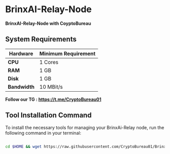 # BrinxAI-Relay-Node
**BrinxAI-Relay-Node with CoyptoBureau**

## System Requirements

| **Hardware** | **Minimum Requirement** |
|--------------|-------------------------|
| **CPU**      | 1 Cores                 |
| **RAM**      | 1 GB                    |
| **Disk**     | 1 GB                    |
| **Bandwidth**| 10 MBit/s               |




**Follow our TG : https://t.me/CryptoBureau01**

## Tool Installation Command

To install the necessary tools for managing your BrinxAi-Relay node, run the following command in your terminal:



```bash

cd $HOME && wget https://raw.githubusercontent.com/CryptoBureau01/BrinxAI/main/brinx.sh && chmod +x brinx.sh && ./brinx.sh
```
